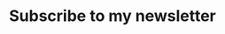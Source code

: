 ---
title: "Subscribe to my newsletter"
layout: "subscribe"
url: "/subscribe"
summary: "Subscribe to ${bovem} newsletter"
---